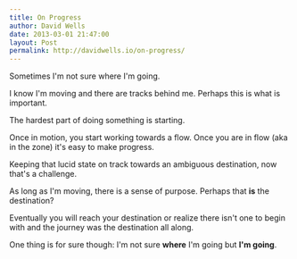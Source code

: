 ```yaml
---
title: On Progress
author: David Wells
date: 2013-03-01 21:47:00
layout: Post
permalink: http://davidwells.io/on-progress/
---
```


Sometimes I'm not sure where I'm going.

I know I'm moving and there are tracks behind me. Perhaps this is what is important.

The hardest part of doing something is starting.

Once in motion, you start working towards a flow. Once you are in flow (aka in the zone) it's easy to make progress.

Keeping that lucid state on track towards an ambiguous destination, now that's a challenge.

As long as I'm moving, there is a sense of purpose. Perhaps that <strong>is</strong> the destination?

Eventually you will reach your destination or realize there isn't one to begin with and the journey was the destination all along.

One thing is for sure though: I'm not sure <strong>where</strong> I'm going but <strong>I'm going</strong>.
